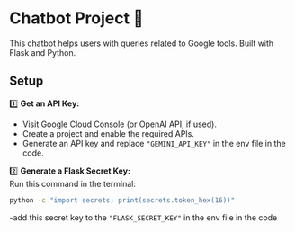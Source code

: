 # Chatbot Project 🤖

This chatbot helps users with queries related to Google tools. Built with Flask and Python.

## Setup  
1️⃣ **Get an API Key:**  
   - Visit Google Cloud Console (or OpenAI API, if used).  
   - Create a project and enable the required APIs.  
   - Generate an API key and replace `"GEMINI_API_KEY"` in the env file in the code.  

2️⃣ **Generate a Flask Secret Key:**  
   Run this command in the terminal:  
   ```sh
   python -c "import secrets; print(secrets.token_hex(16))"
```

  -add this secret key to the `"FLASK_SECRET_KEY"` in the env file in the code


  
